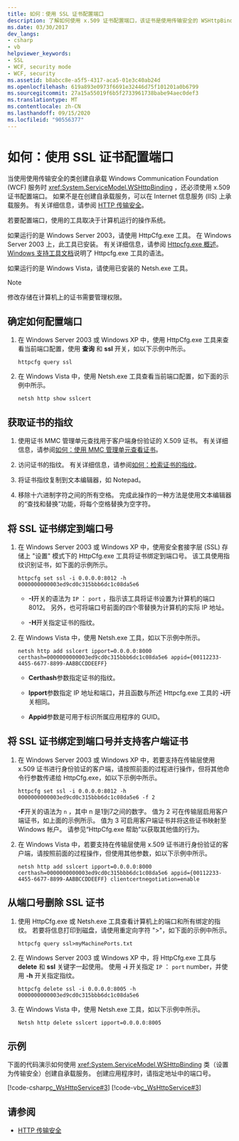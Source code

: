 ```yaml
---
title: 如何：使用 SSL 证书配置端口
description: 了解如何使用 x.509 证书配置端口，该证书是使用传输安全的 WSHttpBinding 类的自承载 WCF 服务所必需的。
ms.date: 03/30/2017
dev_langs:
- csharp
- vb
helpviewer_keywords:
- SSL
- WCF, security mode
- WCF, security
ms.assetid: b8abcc8e-a5f5-4317-aca5-01e3c40ab24d
ms.openlocfilehash: 619a893e0973f6691e32446d75f101201a0b6799
ms.sourcegitcommit: 27a15a55019f6b5f2733961738babe94aec0def3
ms.translationtype: MT
ms.contentlocale: zh-CN
ms.lasthandoff: 09/15/2020
ms.locfileid: "90556377"
---
```

# <a name="how-to-configure-a-port-with-an-ssl-certificate"></a>如何：使用 SSL 证书配置端口

当使用使用传输安全的类创建自承载 Windows Communication Foundation (WCF) 服务时 <xref:System.ServiceModel.WSHttpBinding> ，还必须使用 x.509 证书配置端口。 如果不是在创建自承载服务，可以在 Internet 信息服务 (IIS) 上承载服务。 有关详细信息，请参阅 [HTTP 传输安全](http-transport-security.md)。  
  
 若要配置端口，使用的工具取决于计算机运行的操作系统。  
  
 如果运行的是 Windows Server 2003，请使用 HttpCfg.exe 工具。 在 Windows Server 2003 上，此工具已安装。 有关详细信息，请参阅 [Httpcfg.exe 概述](/previous-versions/windows/it-pro/windows-server-2003/cc787508(v=ws.10))。 [Windows 支持工具文档](/previous-versions/windows/it-pro/windows-server-2003/cc781601(v=ws.10))说明了 Httpcfg.exe 工具的语法。  
  
 如果运行的是 Windows Vista，请使用已安装的 Netsh.exe 工具。
  
> [!NOTE]
> 修改存储在计算机上的证书需要管理权限。  
  
## <a name="determine-how-ports-are-configured"></a>确定如何配置端口  
  
1. 在 Windows Server 2003 或 Windows XP 中，使用 HttpCfg.exe 工具来查看当前端口配置，使用 **查询** 和 **ssl** 开关，如以下示例中所示。  
  
    ```console
    httpcfg query ssl  
    ```  
  
2. 在 Windows Vista 中，使用 Netsh.exe 工具查看当前端口配置，如下面的示例中所示。  
  
    ```console  
    netsh http show sslcert  
    ```  
  
## <a name="get-a-certificates-thumbprint"></a>获取证书的指纹  
  
1. 使用证书 MMC 管理单元查找用于客户端身份验证的 X.509 证书。 有关详细信息，请参阅[如何：使用 MMC 管理单元查看证书](how-to-view-certificates-with-the-mmc-snap-in.md)。  
  
2. 访问证书的指纹。 有关详细信息，请参阅[如何：检索证书的指纹](how-to-retrieve-the-thumbprint-of-a-certificate.md)。  
  
3. 将证书指纹复制到文本编辑器，如 Notepad。  
  
4. 移除十六进制字符之间的所有空格。 完成此操作的一种方法是使用文本编辑器的“查找和替换”功能，将每个空格替换为空字符。  
  
## <a name="bind-an-ssl-certificate-to-a-port-number"></a>将 SSL 证书绑定到端口号  
  
1. 在 Windows Server 2003 或 Windows XP 中，使用安全套接字层 (SSL) 存储上 "设置" 模式下的 HttpCfg.exe 工具将证书绑定到端口号。 该工具使用指纹识别证书，如下面的示例所示。  
  
    ```console  
    httpcfg set ssl -i 0.0.0.0:8012 -h 0000000000003ed9cd0c315bbb6dc1c08da5e6  
    ```  
  
    - **-I**开关的语法为 `IP` ： `port` ，指示该工具将证书设置为计算机的端口8012。 另外，也可将端口号前面的四个零替换为计算机的实际 IP 地址。  
  
    - **-H**开关指定证书的指纹。  
  
2. 在 Windows Vista 中，使用 Netsh.exe 工具，如以下示例中所示。  
  
    ```console  
    netsh http add sslcert ipport=0.0.0.0:8000 certhash=0000000000003ed9cd0c315bbb6dc1c08da5e6 appid={00112233-4455-6677-8899-AABBCCDDEEFF}
    ```  
  
    - **Certhash**参数指定证书的指纹。  
  
    - **Ipport**参数指定 IP 地址和端口，并且函数与所述 Httpcfg.exe 工具的 **-i**开关相同。  
  
    - **Appid**参数是可用于标识所属应用程序的 GUID。  
  
## <a name="bind-an-ssl-certificate-to-a-port-number-and-support-client-certificates"></a>将 SSL 证书绑定到端口号并支持客户端证书  
  
1. 在 Windows Server 2003 或 Windows XP 中，若要支持在传输层使用 x.509 证书进行身份验证的客户端，请按照前面的过程进行操作，但将其他命令行参数传递给 HttpCfg.exe，如以下示例中所示。  
  
    ```console  
    httpcfg set ssl -i 0.0.0.0:8012 -h 0000000000003ed9cd0c315bbb6dc1c08da5e6 -f 2  
    ```  
  
     **-F**开关的语法为 `n` ，其中 n 是1到7之间的数字。 值为 2 可在传输层启用客户端证书，如上面的示例所示。 值为 3 可启用客户端证书并将这些证书映射至 Windows 帐户。 请参见“HttpCfg.exe 帮助”以获取其他值的行为。  
  
2. 在 Windows Vista 中，若要支持在传输层使用 x.509 证书进行身份验证的客户端，请按照前面的过程操作，但使用其他参数，如以下示例中所示。  
  
    ```console  
    netsh http add sslcert ipport=0.0.0.0:8000 certhash=0000000000003ed9cd0c315bbb6dc1c08da5e6 appid={00112233-4455-6677-8899-AABBCCDDEEFF} clientcertnegotiation=enable  
    ```  
  
## <a name="delete-an-ssl-certificate-from-a-port-number"></a>从端口号删除 SSL 证书  
  
1. 使用 HttpCfg.exe 或 Netsh.exe 工具查看计算机上的端口和所有绑定的指纹。 若要将信息打印到磁盘，请使用重定向字符 ">"，如下面的示例中所示。  
  
    ```console  
    httpcfg query ssl>myMachinePorts.txt  
    ```
  
2. 在 Windows Server 2003 或 Windows XP 中，将 HttpCfg.exe 工具与 **delete** 和 **ssl** 关键字一起使用。 使用 **-i** 开关指定 `IP` ： `port` number，并使用 **-h** 开关指定指纹。  
  
    ```console  
    httpcfg delete ssl -i 0.0.0.0:8005 -h 0000000000003ed9cd0c315bbb6dc1c08da5e6  
    ```  
  
3. 在 Windows Vista 中，使用 Netsh.exe 工具，如以下示例中所示。  
  
    ```console  
    Netsh http delete sslcert ipport=0.0.0.0:8005  
    ```  
  
## <a name="example"></a>示例  

 下面的代码演示如何使用 <xref:System.ServiceModel.WSHttpBinding> 类（设置为传输安全）创建自承载服务。 创建应用程序时，请指定地址中的端口号。  
  
 [!code-csharp[c_WsHttpService#3](../../../../samples/snippets/csharp/VS_Snippets_CFX/c_wshttpservice/cs/source.cs#3)]
 [!code-vb[c_WsHttpService#3](../../../../samples/snippets/visualbasic/VS_Snippets_CFX/c_wshttpservice/vb/source.vb#3)]  
  
## <a name="see-also"></a>请参阅

- [HTTP 传输安全](http-transport-security.md)
